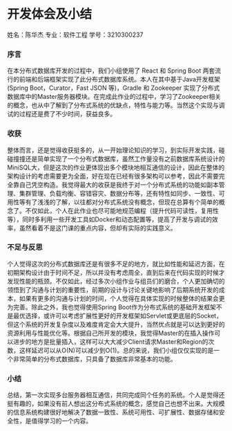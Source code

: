 # 开发体会及小结

姓名：陈华杰
专业：软件工程
学号：3210300237

### 序言

在本分布式数据库开发的过程中，我们小组使用了 React 和 Spring Boot 两套流行的前端和后端框架实现了此分布式数据库系统。本人在其中基于Java开发框架(Spring Boot，Curator，Fast JSON 等)，Gradle 和 Zookeeper 实现了分布式数据库中的Master服务器模块。在完成此作业的过程中，学习了Zookeeper相关的概念，也从中了解到了分布式系统的优缺点，特性与能力等。当然这个实现与调试的过程还是费了不少时间，获益良多。

### 收获

整体而言，还是觉得收获挺多的，从一开始理论知识的学习，到实际开发实践，碰碰撞撞还是简单实现了一个分布式数据库，虽然工作量没有之前数据库系统设计的MiniSQL大，但是这次的作业更体现出多个模块地相互通信的设计，因此在整体的架构设计的考虑需要更为全面，好在现在已经有很多架构可以参考，因此不需要完全靠自己凭空构造。我觉得最大的收获是我终于对一个分布式系统的功能如副本管理、集群管理、负载均衡、容错容灾、数据分布等，还有特性如同步、一致性、可用性等有了浅浅的了解，以往都对分布式系统没有概念，但现在总算有个简单的概念了。不仅如此，个人在此作业也尽可能地规范编程（提升代码可读性，复用性等），同时多利用一些开发工具如Docker和动态配置等，提高了开发与调试的效率，虽然看着不是这门课的重点内容，但却有实际的实践意义。

### 不足与反思

个人觉得这次的分布式数据库还是有很多不足的地方，就比如性能和延迟方面，在初期架构设计由于时间不足，所以并没有考虑周全，直到后来在代码实现的时候才发现性能的瓶颈。不仅如此，经过多次小组作业与组员们的磨合，个人更加确切的领悟到了沟通与计划的重要性，前期的设计与讨论关键地影响了后期系统开发的成本，如果有更多的沟通与计划的时间，个人觉得在具体实现的时候整体的结果会更为完善。除此之外，我也觉得使用Spring Boot作为分布式系统的基础开发框架不是最优选择，或许可以考虑扩展性更好的开发框架如Servlet或更底层的Socket，但这个系统的开发复杂度以及难度肯定会大大提升，当然优点就是可以达到更好的资源利用与性能优化等。根据自己所开发的模块，我觉得Master的在插入操作可以进步的地方是批量插入，这样可以大大减少Client请求Master和Region的次数，这样延迟可以从O(N)可以减少到O(1)。总的来说，我们小组仅仅实现的是一个非常简单的分布式数据库，只具备了数据库非常基本的功能。

### 小结

总结，第一次实现多台服务器相互通信，共同完成同个任务的系统。个人是觉得还挺有趣的，如果没有前人想出这分布式系统的概念，感觉自己也想不出来。大规模的信息系统构建很好地解决了数据一致性、系统可用性、可扩展性、数据存储和安全性，是值得学习的一个内容。

